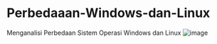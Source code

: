 # Perbedaaan-Windows-dan-Linux
Menganalisi Perbedaan Sistem Operasi Windows dan Linux
![image](https://github.com/user-attachments/assets/87f6c7eb-21ef-4d48-884d-31ea13aa6eb0)
